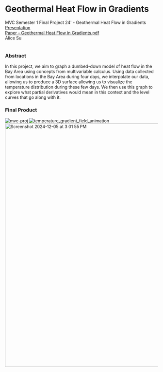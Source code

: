 # Geothermal Heat Flow in Gradients
MVC Semester 1 Final Project 24' - Geothermal Heat Flow in Gradients
<br/>
[Presentation](https://docs.google.com/presentation/d/1iVJrrd7XczdH7fUEeNdqvJwp_CSXuuZO21OClTr0dPo/edit?usp=sharing)
<br/>
[Paper - Geothermal Heat Flow in Gradients.pdf](https://github.com/user-attachments/files/18045461/Alice.Su.-.Geothermal.Heat.Flow.in.Gradients.pdf)
<br/>
Alice Su
<br/>
<br/>

### Abstract
In this project, we aim to graph a dumbed-down model of heat flow in the Bay Area using
concepts from multivariable calculus. Using data collected from locations in the Bay Area during
four days, we interpolate our data, allowing us to produce a 3D surface allowing us to visualize
the temperature distribution during these few days. We then use this graph to explore what partial
derivatives would mean in this context and the level curves that go along with it.

### Final Product
![mvc-proj](https://github.com/user-attachments/assets/082687ca-a65d-46cf-9961-2a537c4a86bc)
![temperature_gradient_field_animation](https://github.com/user-attachments/assets/7b8ebb4e-b5aa-4c1b-b21c-62d063148565)
<img width="800" alt="Screenshot 2024-12-05 at 3 01 55 PM" src="https://github.com/user-attachments/assets/4b97cf40-dba3-40a4-a773-f1a28e4fd28b">
<br/>
<br/>
<br/>


